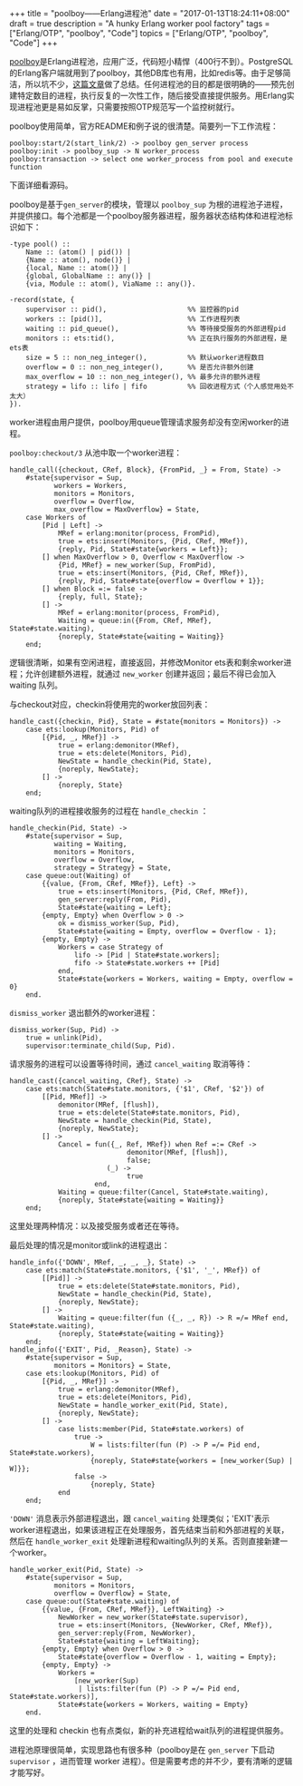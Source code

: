 +++
title = "poolboy——Erlang进程池"
date = "2017-01-13T18:24:11+08:00"
draft = true
description = "A hunky Erlang worker pool factory"
tags = ["Erlang/OTP", "poolboy", "Code"]
topics = ["Erlang/OTP", "poolboy", "Code"]
+++

[poolboy](https://github.com/devinus/poolboy)是Erlang进程池，应用广泛，代码短小精悍（400行不到）。PostgreSQL的Erlang客户端就用到了poolboy，其他DB库也有用，比如redis等。由于足够简洁，所以坑不少，[这篇文章](https://segmentfault.com/a/1190000002894808)做了总结。任何进程池的目的都是很明确的——预先创建特定数目的进程，执行反复的一次性工作，随后接受直接提供服务。用Erlang实现进程池更是易如反掌，只需要按照OTP规范写一个监控树就行。

poolboy使用简单，官方README和例子说的很清楚。简要列一下工作流程：

```
poolboy:start/2(start_link/2) -> poolboy gen_server process
poolboy:init -> poolboy_sup -> N worker_process
poolboy:transaction -> select one worker_process from pool and execute function
```

下面详细看源码。

<!--more-->

poolboy是基于`gen_server`的模块，管理以 `poolboy_sup` 为根的进程池子进程，并提供接口。每个池都是一个poolboy服务器进程，服务器状态结构体和进程池标识如下：

```
-type pool() ::
    Name :: (atom() | pid()) |
    {Name :: atom(), node()} |
    {local, Name :: atom()} |
    {global, GlobalName :: any()} |
    {via, Module :: atom(), ViaName :: any()}.

-record(state, {
    supervisor :: pid(),					%% 监控器的pid
    workers :: [pid()],						%% 工作进程列表
    waiting :: pid_queue(),					%% 等待接受服务的外部进程pid
    monitors :: ets:tid(),					%% 正在执行服务的外部进程，是ets表
    size = 5 :: non_neg_integer(),			%% 默认worker进程数目
    overflow = 0 :: non_neg_integer(),		%% 是否允许额外创建
    max_overflow = 10 :: non_neg_integer(),	%% 最多允许的额外进程
    strategy = lifo :: lifo | fifo			%% 回收进程方式（个人感觉用处不太大）
}).
```

worker进程由用户提供，poolboy用queue管理请求服务却没有空闲worker的进程。

`poolboy:checkout/3` 从池中取一个worker进程：

```
handle_call({checkout, CRef, Block}, {FromPid, _} = From, State) ->
    #state{supervisor = Sup,
           workers = Workers,
           monitors = Monitors,
           overflow = Overflow,
           max_overflow = MaxOverflow} = State,
    case Workers of
        [Pid | Left] ->
            MRef = erlang:monitor(process, FromPid),
            true = ets:insert(Monitors, {Pid, CRef, MRef}),
            {reply, Pid, State#state{workers = Left}};
        [] when MaxOverflow > 0, Overflow < MaxOverflow ->
            {Pid, MRef} = new_worker(Sup, FromPid),
            true = ets:insert(Monitors, {Pid, CRef, MRef}),
            {reply, Pid, State#state{overflow = Overflow + 1}};
        [] when Block =:= false ->
            {reply, full, State};
        [] ->
            MRef = erlang:monitor(process, FromPid),
            Waiting = queue:in({From, CRef, MRef}, State#state.waiting),
            {noreply, State#state{waiting = Waiting}}
    end;
```

逻辑很清晰，如果有空闲进程，直接返回，并修改Monitor ets表和剩余worker进程；允许创建额外进程，就通过 `new_worker` 创建并返回；最后不得已会加入 waiting 队列。

与checkout对应，checkin将使用完的worker放回列表：

```
handle_cast({checkin, Pid}, State = #state{monitors = Monitors}) ->
    case ets:lookup(Monitors, Pid) of
        [{Pid, _, MRef}] ->
            true = erlang:demonitor(MRef),
            true = ets:delete(Monitors, Pid),
            NewState = handle_checkin(Pid, State),
            {noreply, NewState};
        [] ->
            {noreply, State}
    end;
```

waiting队列的进程接收服务的过程在 `handle_checkin` ：

```
handle_checkin(Pid, State) ->
    #state{supervisor = Sup,
           waiting = Waiting,
           monitors = Monitors,
           overflow = Overflow,
           strategy = Strategy} = State,
    case queue:out(Waiting) of
        {{value, {From, CRef, MRef}}, Left} ->
            true = ets:insert(Monitors, {Pid, CRef, MRef}),
            gen_server:reply(From, Pid),
            State#state{waiting = Left};
        {empty, Empty} when Overflow > 0 ->
            ok = dismiss_worker(Sup, Pid),
            State#state{waiting = Empty, overflow = Overflow - 1};
        {empty, Empty} ->
            Workers = case Strategy of
                lifo -> [Pid | State#state.workers];
                fifo -> State#state.workers ++ [Pid]
            end,
            State#state{workers = Workers, waiting = Empty, overflow = 0}
    end.
```

`dismiss_worker` 退出额外的worker进程：

```
dismiss_worker(Sup, Pid) ->
    true = unlink(Pid),
    supervisor:terminate_child(Sup, Pid).
```

请求服务的进程可以设置等待时间，通过 `cancel_waiting` 取消等待：

```
handle_cast({cancel_waiting, CRef}, State) ->
    case ets:match(State#state.monitors, {'$1', CRef, '$2'}) of
        [[Pid, MRef]] ->
            demonitor(MRef, [flush]),
            true = ets:delete(State#state.monitors, Pid),
            NewState = handle_checkin(Pid, State),
            {noreply, NewState};
        [] ->
            Cancel = fun({_, Ref, MRef}) when Ref =:= CRef ->
                             demonitor(MRef, [flush]),
                             false;
                        (_) ->
                             true
                     end,
            Waiting = queue:filter(Cancel, State#state.waiting),
            {noreply, State#state{waiting = Waiting}}
    end;
```

这里处理两种情况：以及接受服务或者还在等待。

最后处理的情况是monitor或link的进程退出：

```
handle_info({'DOWN', MRef, _, _, _}, State) ->
    case ets:match(State#state.monitors, {'$1', '_', MRef}) of
        [[Pid]] ->
            true = ets:delete(State#state.monitors, Pid),
            NewState = handle_checkin(Pid, State),
            {noreply, NewState};
        [] ->
            Waiting = queue:filter(fun ({_, _, R}) -> R =/= MRef end, State#state.waiting),
            {noreply, State#state{waiting = Waiting}}
    end;
handle_info({'EXIT', Pid, _Reason}, State) ->
    #state{supervisor = Sup,
           monitors = Monitors} = State,
    case ets:lookup(Monitors, Pid) of
        [{Pid, _, MRef}] ->
            true = erlang:demonitor(MRef),
            true = ets:delete(Monitors, Pid),
            NewState = handle_worker_exit(Pid, State),
            {noreply, NewState};
        [] ->
            case lists:member(Pid, State#state.workers) of
                true ->
                    W = lists:filter(fun (P) -> P =/= Pid end, State#state.workers),
                    {noreply, State#state{workers = [new_worker(Sup) | W]}};
                false ->
                    {noreply, State}
            end
    end;
```

`'DOWN'` 消息表示外部进程退出，跟 `cancel_waiting` 处理类似；'EXIT'表示worker进程退出，如果该进程正在处理服务，首先结束当前和外部进程的关联，然后在 `handle_worker_exit` 处理新进程和waiting队列的关系。否则直接新建一个worker。

```
handle_worker_exit(Pid, State) ->
    #state{supervisor = Sup,
           monitors = Monitors,
           overflow = Overflow} = State,
    case queue:out(State#state.waiting) of
        {{value, {From, CRef, MRef}}, LeftWaiting} ->
            NewWorker = new_worker(State#state.supervisor),
            true = ets:insert(Monitors, {NewWorker, CRef, MRef}),
            gen_server:reply(From, NewWorker),
            State#state{waiting = LeftWaiting};
        {empty, Empty} when Overflow > 0 ->
            State#state{overflow = Overflow - 1, waiting = Empty};
        {empty, Empty} ->
            Workers =
                [new_worker(Sup)
                 | lists:filter(fun (P) -> P =/= Pid end, State#state.workers)],
            State#state{workers = Workers, waiting = Empty}
    end.
```

这里的处理和 checkin 也有点类似，新的补充进程给wait队列的进程提供服务。

进程池原理很简单，实现思路也有很多种（poolboy是在 `gen_server` 下启动 `supervisor` ，进而管理 worker 进程）。但是需要考虑的并不少，要有清晰的逻辑才能写好。